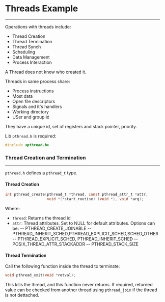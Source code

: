 # Threads Example
---

Operations with threads include:

- Thread Creation
- Thread Termination
- Thread Synch
- Scheduling
- Data Management
- Process Interaction

A Thread does not know who created it.

Threads in same process share:
- Process instructions
- Most data
- Open file descriptors
- Signals and it's handlers
- Working directory
- USer and group id

They have a unique id, set of registers and stack pointer, priority.

Lib `pthread.h` is required:
````c
#include <pthread.h>
````


### Thread Creation and Termination
---

`pthread.h` defines a `pthread_t` type. 

#### Thread Creation
````c 
int pthread_create(pthread_t *thread, const pthread_attr_t *attr,
                   void *(*start_routine) (void *), void *arg);
````

Where:

- `thread`: Returns the thread id
- `attr`: Thread attributes. Set to NULL for default attributes. Options can be:
 -- PTHREAD_CREATE_JOINABLE
 -- PTHREAD_INHERIT_SCHED,PTHREAD_EXPLICIT_SCHED,SCHED_OTHER
 -- PTHREAD_EXPLICIT_SCHED, PTHREAD_INHERIT_SCHED
 -- POSIX_THREAD_ATTR_STACKADDR
 -- PTHREAD_STACK_SIZE 
 
 
 #### Thread Termination
 Call the following function inside the thread to terminate:
 ```c 
 void pthread_exit(void *retval);
 ```
 
 This kills the thread, and this function never returns. If required, returned value can be checked from another thread using `pthread_join` if the thread is not dettached.

